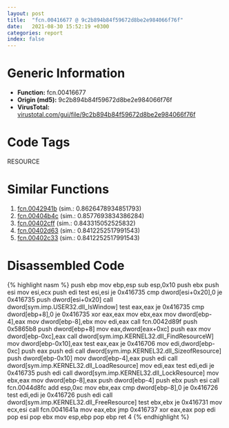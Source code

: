 ```yaml
---
layout: post
title:  "fcn.00416677 @ 9c2b894b84f59672d8be2e984066f76f"
date:   2021-08-30 15:52:19 +0300
categories: report
index: false
---
```


# Generic Information
- **Function:** fcn.00416677
- **Origin (md5):** 9c2b894b84f59672d8be2e984066f76f
- **VirusTotal:** [virustotal.com/gui/file/9c2b894b84f59672d8be2e984066f76f][virustotal_ref]

# Code Tags
<span class="tag" id="RESOURCE">RESOURCE</span>


# Similar Functions

1. [fcn.0042941b][similar_1_ref] (sim.: 0.8626478934851793)
2. [fcn.00404b4c][similar_2_ref] (sim.: 0.8577693834386284)
3. [fcn.00402cff][similar_3_ref] (sim.: 0.843315052525832)
4. [fcn.00402d63][similar_4_ref] (sim.: 0.8412252517991543)
5. [fcn.00402c33][similar_5_ref] (sim.: 0.8412252517991543)


# Disassembled Code

{% highlight nasm %}
push ebp
mov ebp,esp
sub esp,0x10
push ebx
push esi
mov esi,ecx
push edi
test esi,esi
je 0x416735
cmp dword[esi+0x20],0
je 0x416735
push dword[esi+0x20]
call dword[sym.imp.USER32.dll_IsWindow]
test eax,eax
je 0x416735
cmp dword[ebp+8],0
je 0x416735
xor eax,eax
mov ebx,eax
mov dword[ebp-4],eax
mov dword[ebp-8],ebx
mov edi,eax
call fcn.0042d89f
push 0x5865b8
push dword[ebp+8]
mov eax,dword[eax+0xc]
push eax
mov dword[ebp-0xc],eax
call dword[sym.imp.KERNEL32.dll_FindResourceW]
mov dword[ebp-0x10],eax
test eax,eax
je 0x416706
mov edi,dword[ebp-0xc]
push eax
push edi
call dword[sym.imp.KERNEL32.dll_SizeofResource]
push dword[ebp-0x10]
mov dword[ebp-4],eax
push edi
call dword[sym.imp.KERNEL32.dll_LoadResource]
mov edi,eax
test edi,edi
je 0x416735
push edi
call dword[sym.imp.KERNEL32.dll_LockResource]
mov ebx,eax
mov dword[ebp-8],eax
push dword[ebp-4]
push ebx
push esi
call fcn.0044d8fc
add esp,0xc
mov ebx,eax
cmp dword[ebp-8],0
je 0x416726
test edi,edi
je 0x416726
push edi
call dword[sym.imp.KERNEL32.dll_FreeResource]
test ebx,ebx
je 0x416731
mov ecx,esi
call fcn.0041641a
mov eax,ebx
jmp 0x416737
xor eax,eax
pop edi
pop esi
pop ebx
mov esp,ebp
pop ebp
ret 4
{% endhighlight %}


[similar_1_ref]: /report/fcn.0042941b@9c2b894b84f59672d8be2e984066f76f
[similar_2_ref]: /report/fcn.00404b4c@73677cb40830e94fbfb5483ff33e40b9
[similar_3_ref]: /report/fcn.00402cff@858dbd4ce0c289ef03f5cd172ced5d27
[similar_4_ref]: /report/fcn.00402d63@510c8408eb3f0420e19240592ddc0b5b
[similar_5_ref]: /report/fcn.00402c33@0c82eefbb8a4714538e49f74fe0058a6
[virustotal_ref]: https://www.virustotal.com/gui/file/9c2b894b84f59672d8be2e984066f76f
